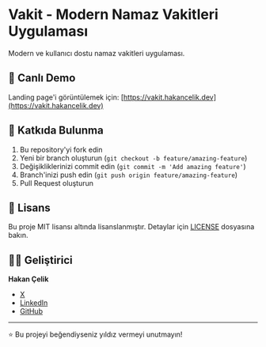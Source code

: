 # Vakit - Modern Namaz Vakitleri Uygulaması

Modern ve kullanıcı dostu namaz vakitleri uygulaması. 

## 🚀 Canlı Demo

Landing page'i görüntülemek için: [https://vakit.hakancelik.dev](https://vakit.hakancelik.dev)

## 🤝 Katkıda Bulunma

1. Bu repository'yi fork edin
2. Yeni bir branch oluşturun (`git checkout -b feature/amazing-feature`)
3. Değişikliklerinizi commit edin (`git commit -m 'Add amazing feature'`)
4. Branch'inizi push edin (`git push origin feature/amazing-feature`)
5. Pull Request oluşturun

## 📄 Lisans

Bu proje MIT lisansı altında lisanslanmıştır. Detaylar için [LICENSE](LICENSE) dosyasına bakın.

## 👨‍💻 Geliştirici

**Hakan Çelik**
- [X](https://x.com/hakancelikdev)
- [LinkedIn](https://linkedin.com/in/hakancelik)
- [GitHub](https://github.com/hakancelik)

---

⭐ Bu projeyi beğendiyseniz yıldız vermeyi unutmayın! 
